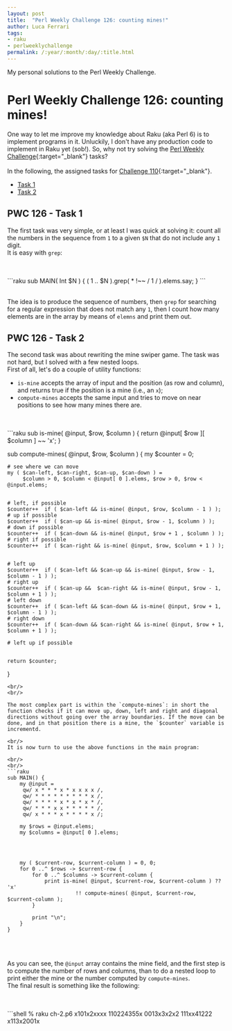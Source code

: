 ```yaml
---
layout: post
title:  "Perl Weekly Challenge 126: counting mines!" 
author: Luca Ferrari
tags:
- raku
- perlweeklychallenge
permalink: /:year/:month/:day/:title.html
---
```

My personal solutions to the Perl Weekly Challenge.

# Perl Weekly Challenge 126: counting mines!

One way to let me improve my knowledge about Raku (aka Perl 6) is to implement programs in it.
Unluckily, I don't have any production code to implement in Raku yet (sob!).
So, why not try solving the [Perl Weekly Challenge](https://perlweeklychallenge.org/){:target="_blank"} tasks?
<br/>
<br/>
In the following, the assigned tasks for [Challenge 110](https://perlweeklychallenge.org/blog/perl-weekly-challenge-0110/){:target="_blank"}.
<br/>
- [Task 1](#task1)
- [Task 2](#task2)



<a name="task1"></a>
## PWC 126 - Task 1

The first task was very simple, or at least I was quick at solving it: count all the numbers in the sequence from `1` to a given `$N` that do not include any `1` digit.
<br/>
It is easy with `grep`:

<br/>
<br/>
```raku
sub MAIN( Int $N ) {
    ( 1 .. $N ).grep( * !~~ / 1 / ).elems.say;
}
```
<br/>
<br/>

The idea is to produce the sequence of numbers, then `grep` for searching for a regular expression that does not match any `1`, then I count how many elements are in the array by means of `elemns` and print them out.

<a name="task2"></a>
## PWC 126 - Task 2

The second task was about rewriting the mine swiper game. The task was not hard, but I solved with a few nested loops.
<br/>
First of all, let's do a couple of utility functions:
- `is-mine` accepts the array of input and the position (as row and column), and returns true if the position is a mine (i.e., an `x`);
- `compute-mines` accepts the same input and tries to move on near positions to see how many mines there are.



<br/>
<br/>
```raku
sub is-mine( @input, $row, $column ) {
    return @input[ $row ][ $column ] ~~ 'x';
}


sub compute-mines( @input, $row, $column ) {
    my $counter = 0;

    # see where we can move
    my ( $can-left, $can-right, $can-up, $can-down ) =
         $column > 0, $column < @input[ 0 ].elems, $row > 0, $row < @input.elems;


    # left, if possible
    $counter++  if ( $can-left && is-mine( @input, $row, $column - 1 ) );
    # up if possible
    $counter++  if ( $can-up && is-mine( @input, $row - 1, $column ) );
    # down if possible
    $counter++  if ( $can-down && is-mine( @input, $row + 1 , $column ) );
    # right if possible
    $counter++  if ( $can-right && is-mine( @input, $row, $column + 1 ) );


    # left up
    $counter++  if ( $can-left && $can-up && is-mine( @input, $row - 1, $column - 1 ) );
    # right up
    $counter++  if ( $can-up &&  $can-right && is-mine( @input, $row - 1, $column + 1 ) );
    # left down
    $counter++  if ( $can-left && $can-down && is-mine( @input, $row + 1, $column - 1 ) );
    # right down
    $counter++  if ( $can-down && $can-right && is-mine( @input, $row + 1, $column + 1 ) );

    # left up if possible


    return $counter;
}

```
<br/>
<br/>

The most complex part is within the `compute-mines`: in short the function checks if it can move up, down, left and right and diagonal directions without going over the array boundaries. If the move can be done, and in that position there is a mine, the `$counter` variable is incrementd.

<br/>
It is now turn to use the above functions in the main program:

<br/>
<br/>
```raku
sub MAIN() {
    my @input =
     qw/ x * * * x * x x x x /,
     qw/ * * * * * * * * * x /,
     qw/ * * * * x * x * x * /,
     qw/ * * * x x * * * * * /,
     qw/ x * * * x * * * * x /;

    my $rows = @input.elems;
    my $columns = @input[ 0 ].elems;


    

    my ( $current-row, $current-column ) = 0, 0;
    for 0 ..^ $rows -> $current-row {
        for 0 ..^ $columns -> $current-column {
            print is-mine( @input, $current-row, $current-column ) ?? 'x'
                      !! compute-mines( @input, $current-row, $current-column );
        }

        print "\n";
    }
}

```
<br/>
<br/>
 
As you can see, the `@input` array contains the mine field, and the first step is to compute the number of rows and columns, than to do a nested loop to print either the mine or the number computed by `compute-mines`.
<br/>
The final result is something like the following:

<br/>
<br/>
```shell
% raku ch-2.p6
x101x2xxxx
110224355x
0013x3x2x2
111xx41222
x113x2001x

```
